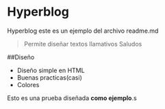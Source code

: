 # Hyperblog
Hyperblog este es un ejemplo del archivo readme.md
>Permite diseñar textos llamativos
>Saludos

##Diseño
* Diseño simple en HTML
* Buenas practicas(casi)
* Colores

Esto es una prueba diseñada **como ejemplo**.s